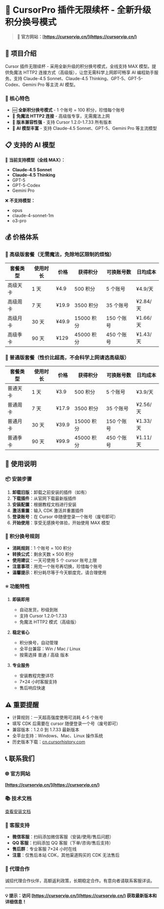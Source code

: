 # 🚀 CursorPro 插件无限续杯 - 全新升级积分换号模式

> **🌟 官方网站：[https://cursorvip.cn/](https://cursorvip.cn/)**

## 📖 项目介绍

Cursor 插件无限续杯 - 采用全新升级的积分换号模式，全线支持 MAX 模型。提供免魔法 HTTP2 连接方式（高级版），让您无需科学上网即可畅享 AI 编程助手服务。支持 Claude-4.5 Sonnet、Claude-4.5 Thinking、GPT-5、GPT-5-Codex、Gemini Pro 等主流 AI 模型。

### 🎯 核心特色

- 🆕 **全新积分换号模式** - 1 个账号 = 100 积分，珍惜每个账号
- 🚀 **免魔法 HTTP2 连接** - 高级版专享，无需魔法上网
- 🔄 **版本兼容性强** - 支持 Cursor 1.2.0-1.7.33 所有版本
- 🤖 **AI 模型丰富** - 支持 Claude-4.5 Sonnet、GPT-5、Gemini Pro 等主流模型

## 📋 支持的 AI 模型

🤖 **当前支持模型（全线 MAX）：**

- **Claude-4.5 Sonnet**
- **Claude-4.5 Thinking**
- GPT-5
- GPT-5-Codex
- Gemini Pro

❌ **不支持模型：**

- opus
- claude-4-sonnet-1m
- o3-pro

## 💰 价格体系

### 🔸 高级版套餐（无需魔法，免除地区限制的烦恼）

| 套餐类型 | 使用时长 | 价格  | 获得积分   | 可换账号数 | 日均成本 |
| -------- | -------- | ----- | ---------- | ---------- | -------- |
| 高级天卡 | 1 天     | ¥4.9  | 500 积分   | 5 个账号   | ¥4.9/天  |
| 高级周卡 | 7 天     | ¥19.9 | 3500 积分  | 35 个账号  | ¥2.84/天 |
| 高级月卡 | 30 天    | ¥49.9 | 15000 积分 | 150 个账号 | ¥1.66/天 |
| 高级季卡 | 90 天    | ¥129  | 45000 积分 | 450 个账号 | ¥1.43/天 |

### 🔷 普通版套餐（性价比超高，不会科学上网请选高级版）

| 套餐类型 | 使用时长 | 价格  | 获得积分   | 可换账号数 | 日均成本 |
| -------- | -------- | ----- | ---------- | ---------- | -------- |
| 普通天卡 | 1 天     | ¥3.9  | 500 积分   | 5 个账号   | ¥3.9/天  |
| 普通周卡 | 7 天     | ¥17.9 | 3500 积分  | 35 个账号  | ¥2.56/天 |
| 普通月卡 | 30 天    | ¥39.9 | 15000 积分 | 150 个账号 | ¥1.33/天 |
| 普通季卡 | 90 天    | ¥99.9 | 45000 积分 | 450 个账号 | ¥1.11/天 |

## 🔧 使用说明

### 📦 安装步骤

1. **卸载旧版**：卸载之前安装的插件（如有）
2. **下载插件**：从官网下载最新版插件
3. **安装配置**：根据教程文档进行安装
4. **激活重置**：输入 CDK 激活并重置插件
5. **登录账号**：在 Cursor 中随便登录一个账号（废号即可）
6. **开始使用**：享受无感换号体验，开始使用 MAX 模型

### 💎 积分换号规则

- **消耗规则**：1 个账号 = 100 积分
- **转换公式**：剩余天数 × 500 积分
- **使用建议**：一天可使用 5 个 cursor 账号上限
- **注意事项**：用完一个账号再切换，珍惜每个账号
- **温馨提示**：积分耗尽等于今天额度完，请合理使用

### ⭐ 功能特性

1. **即装即用**

   - 自动发货，秒级到账
   - 支持 Cursor 1.2.0–1.7.33
   - 免魔法 HTTP2 模式（高级版）

2. **稳定省心**

   - 积分换号，自动管理
   - 全平台兼容：Win / Mac / Linux
   - 按需选择 普通 / 高级 版本

3. **专业服务**
   - 安装教程完整详尽
   - 7×24 小时客服支持
   - 售后响应快速

## ⚠️ 重要提醒

- 计算规则：一天超高强度使用可消耗 4-5 个账号
- 填写 CDK 后需要在 cursor 随便登录一个号（废号即可）
- 兼容版本：1.2.0 到 1.7.33 最新版本
- 全平台支持：Windows、Mac、Linux 操作系统
- 历史版本下载：[cn.cursorhistory.com](https://cn.cursorhistory.com)

## 📞 联系我们

### 🌐 官方网站

**[https://cursorvip.cn/](https://cursorvip.cn/)**

### 📚 技术文档

[查看安装文档](https://d.thinkgin.com/)

### 💬 客服支持

- **微信客服**：扫码添加微信客服（安装/使用/售后问题）
- **QQ 客服**：扫码添加 QQ 客服（下单/咨询/售后支持）
- **售后群**：专业客服 7×24 小时在线
- **注意**：仅售后本站 CDK，其他渠道购买的 CDK 无法售后

### 🤝 代理合作

诚招代理合作伙伴，高额返利政策，长期稳定合作。有意向者请联系客服详谈。

---

**💡 提示：访问 [https://cursorvip.cn/](https://cursorvip.cn/) 获取最新版本和详细信息！**
